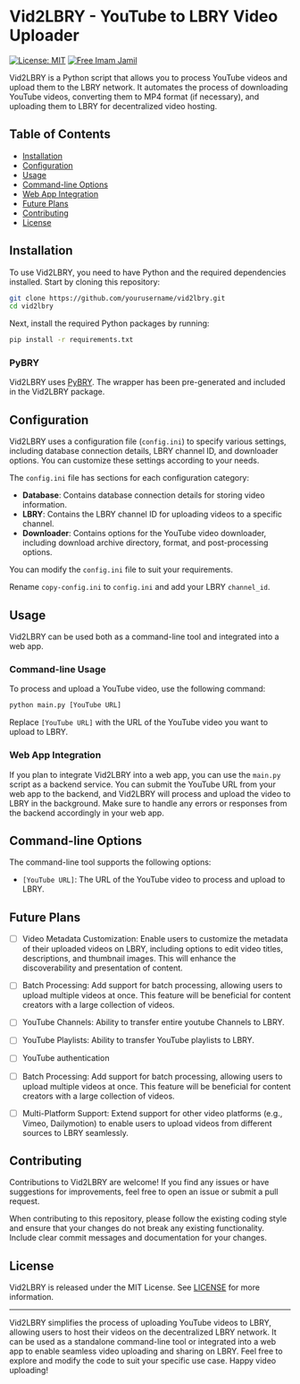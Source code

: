 # Vid2LBRY - YouTube to LBRY Video Uploader
[![License: MIT](https://img.shields.io/badge/License-MIT-yellow.svg)](https://opensource.org/licenses/MIT)
[![Free Imam Jamil](https://i.imgur.com/aFa3ca4.png)](https://www.imamjamilactionnetwork.org/)

Vid2LBRY is a Python script that allows you to process YouTube videos and upload them to the LBRY network. It automates the process of downloading YouTube videos, converting them to MP4 format (if necessary), and uploading them to LBRY for decentralized video hosting.

## Table of Contents

- [Installation](#installation)
- [Configuration](#configuration)
- [Usage](#usage)
- [Command-line Options](#command-line-options)
- [Web App Integration](#web-app-integration)
- [Future Plans](#future-plans)
- [Contributing](#contributing)
- [License](#license)

## Installation

To use Vid2LBRY, you need to have Python and the required dependencies installed. Start by cloning this repository:

```bash
git clone https://github.com/yourusername/vid2lbry.git
cd vid2lbry
```

Next, install the required Python packages by running:

```bash
pip install -r requirements.txt
```

### PyBRY

Vid2LBRY uses [PyBRY](https://github.com/osilkin98/PyBRY). The wrapper has been pre-generated and included in the Vid2LBRY package.


## Configuration

Vid2LBRY uses a configuration file (`config.ini`) to specify various settings, including database connection details, LBRY channel ID, and downloader options. You can customize these settings according to your needs.

The `config.ini` file has sections for each configuration category:

- **Database**: Contains database connection details for storing video information.
- **LBRY**: Contains the LBRY channel ID for uploading videos to a specific channel.
- **Downloader**: Contains options for the YouTube video downloader, including download archive directory, format, and post-processing options.

You can modify the `config.ini` file to suit your requirements.

Rename `copy-config.ini` to `config.ini` and add your LBRY `channel_id`.

## Usage

Vid2LBRY can be used both as a command-line tool and integrated into a web app. 

### Command-line Usage

To process and upload a YouTube video, use the following command:

```bash
python main.py [YouTube URL]
```

Replace `[YouTube URL]` with the URL of the YouTube video you want to upload to LBRY.

### Web App Integration

If you plan to integrate Vid2LBRY into a web app, you can use the `main.py` script as a backend service. You can submit the YouTube URL from your web app to the backend, and Vid2LBRY will process and upload the video to LBRY in the background. Make sure to handle any errors or responses from the backend accordingly in your web app.

## Command-line Options

The command-line tool supports the following options:

- `[YouTube URL]`: The URL of the YouTube video to process and upload to LBRY.

## Future Plans

- [ ] Video Metadata Customization: Enable users to customize the metadata of their uploaded videos on LBRY, including options to edit video titles, descriptions, and thumbnail images. This will enhance the discoverability and presentation of content.

- [ ] Batch Processing: Add support for batch processing, allowing users to upload multiple videos at once. This feature will be beneficial for content creators with a large collection of videos.

- [ ] YouTube Channels: Ability to transfer entire youtube Channels to LBRY.

- [ ] YouTube Playlists: Ability to transfer YouTube playlists to LBRY.

- [ ] YouTube authentication

- [ ] Batch Processing: Add support for batch processing, allowing users to upload multiple videos at once. This feature will be beneficial for content creators with a large collection of videos.

- [ ] Multi-Platform Support: Extend support for other video platforms (e.g., Vimeo, Dailymotion) to enable users to upload videos from different sources to LBRY seamlessly. 

## Contributing

Contributions to Vid2LBRY are welcome! If you find any issues or have suggestions for improvements, feel free to open an issue or submit a pull request.

When contributing to this repository, please follow the existing coding style and ensure that your changes do not break any existing functionality. Include clear commit messages and documentation for your changes.

## License

Vid2LBRY is released under the MIT License. See [LICENSE](LICENSE) for more information.

---

Vid2LBRY simplifies the process of uploading YouTube videos to LBRY, allowing users to host their videos on the decentralized LBRY network. It can be used as a standalone command-line tool or integrated into a web app to enable seamless video uploading and sharing on LBRY. Feel free to explore and modify the code to suit your specific use case. Happy video uploading!
